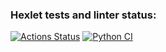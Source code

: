 ### Hexlet tests and linter status:
[![Actions Status](https://github.com/oleg-dixon/python-project-83/actions/workflows/hexlet-check.yml/badge.svg)](https://github.com/oleg-dixon/python-project-83/actions) [![Python CI](https://github.com/oleg-dixon/python-project-83/actions/workflows/pyci.yml/badge.svg)](https://github.com/oleg-dixon/python-project-83/actions/workflows/pyci.yml)